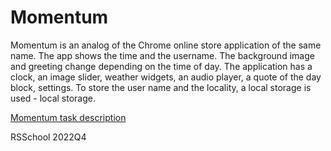 # Momentum
Momentum is an analog of the Chrome online store application of the same name. The app shows the time and the username. The background image and greeting change depending on the time of day.
The application has a clock, an image slider, weather widgets, an audio player, a quote of the day block, settings. To store the user name and the locality, a local storage is used - local storage.

[Momentum task description](https://github.com/rolling-scopes-school/tasks/blob/master/tasks/momentum/momentum-stage1.md "click")

RSSchool 2022Q4
